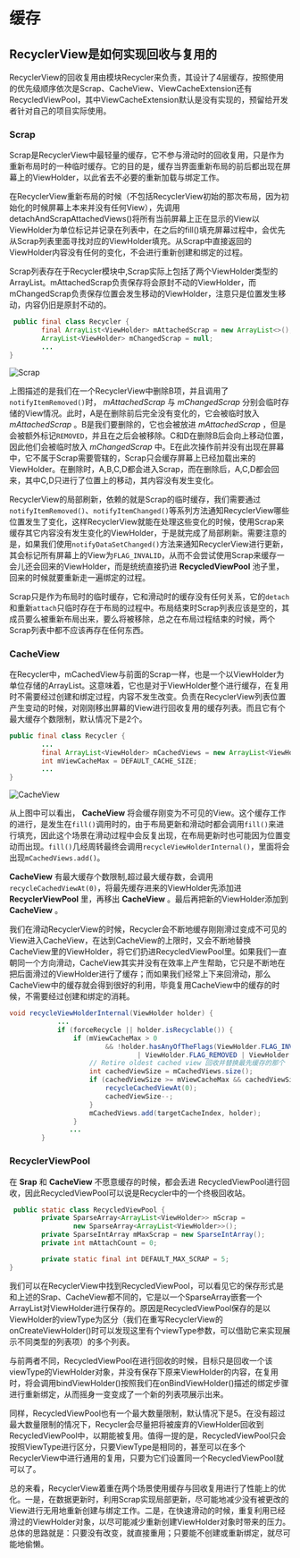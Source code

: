 # 缓存
## RecyclerView是如何实现回收与复用的
RecyclerView的回收复用由模块Recycler来负责，其设计了4层缓存，按照使用的优先级顺序依次是Scrap、CacheView、ViewCacheExtension还有RecycledViewPool，其中ViewCacheExtension默认是没有实现的，预留给开发者针对自己的项目实际使用。
### Scrap
Scrap是RecyclerView中最轻量的缓存，它不参与滑动时的回收复用，只是作为重新布局时的一种临时缓存。它的目的是，缓存当界面重新布局的前后都出现在屏幕上的ViewHolder，以此省去不必要的重新加载与绑定工作。

在RecyclerView重新布局的时候（不包括RecyclerView初始的那次布局，因为初始化的时候屏幕上本来并没有任何View），先调用detachAndScrapAttachedViews()将所有当前屏幕上正在显示的View以ViewHolder为单位标记并记录在列表中，在之后的fill()填充屏幕过程中，会优先从Scrap列表里面寻找对应的ViewHolder填充。从Scrap中直接返回的ViewHolder内容没有任何的变化，不会进行重新创建和绑定的过程。

Scrap列表存在于Recycler模块中,Scrap实际上包括了两个ViewHolder类型的ArrayList。mAttachedScrap负责保存将会原封不动的ViewHolder，而mChangedScrap负责保存位置会发生移动的ViewHolder，注意只是位置发生移动，内容仍旧是原封不动的。

```java
 public final class Recycler {
        final ArrayList<ViewHolder> mAttachedScrap = new ArrayList<>();
        ArrayList<ViewHolder> mChangedScrap = null;
        ...
}
```
![Scrap](https://upload-images.jianshu.io/upload_images/7142965-b0656d603b8d445f.png)

上图描述的是我们在一个RecyclerView中删除B项，并且调用了``notifyItemRemoved()``时， _mAttachedScrap_ 与 _mChangedScrap_ 分别会临时存储的View情况。此时，A是在删除前后完全没有变化的，它会被临时放入 _mAttachedScrap_ 。B是我们要删除的，它也会被放进 _mAttachedScrap_ ，但是会被额外标记`REMOVED`，并且在之后会被移除。C和D在删除B后会向上移动位置，因此他们会被临时放入 _mChangedScrap_ 中。E在此次操作前并没有出现在屏幕中，它不属于Scrap需要管辖的，Scrap只会缓存屏幕上已经加载出来的ViewHolder。在删除时，A,B,C,D都会进入Scrap，而在删除后，A,C,D都会回来，其中C,D只进行了位置上的移动，其内容没有发生变化。

RecyclerView的局部刷新，依赖的就是Scrap的临时缓存，我们需要通过``notifyItemRemoved()``、``notifyItemChanged()``等系列方法通知RecyclerView哪些位置发生了变化，这样RecyclerView就能在处理这些变化的时候，使用Scrap来缓存其它内容没有发生变化的ViewHolder，于是就完成了局部刷新。需要注意的是，如果我们使用``notifyDataSetChanged()``方法来通知RecyclerView进行更新，其会标记所有屏幕上的View为`FLAG_INVALID`，从而不会尝试使用Scrap来缓存一会儿还会回来的ViewHolder，而是统统直接扔进 __RecycledViewPool__ 池子里，回来的时候就要重新走一遍绑定的过程。

Scrap只是作为布局时的临时缓存，它和滑动时的缓存没有任何关系，它的``detach``和重新``attach``只临时存在于布局的过程中。布局结束时Scrap列表应该是空的，其成员要么被重新布局出来，要么将被移除，总之在布局过程结束的时候，两个Scrap列表中都不应该再存在任何东西。

### CacheView

在Recycler中，mCachedView与前面的Scrap一样，也是一个以ViewHolder为单位存储的ArrayList。这意味着，它也是对于ViewHolder整个进行缓存，在复用时不需要经过创建和绑定过程，内容不发生改变。负责在RecyclerView列表位置产生变动的时候，对刚刚移出屏幕的View进行回收复用的缓存列表。而且它有个最大缓存个数限制，默认情况下是2个。

```java
public final class Recycler {
        ...
        final ArrayList<ViewHolder> mCachedViews = new ArrayList<ViewHolder>();
        int mViewCacheMax = DEFAULT_CACHE_SIZE;
        ...
}
```
![CacheView](https://upload-images.jianshu.io/upload_images/7142965-d2b2e4385d10ed8d.png)

从上图中可以看出， __CacheView__ 将会缓存刚变为不可见的View。这个缓存工作的进行，是发生在``fill()``调用时的，由于布局更新和滑动时都会调用``fill()``来进行填充，因此这个场景在滑动过程中会反复出现，在布局更新时也可能因为位置变动而出现。``fill()``几经周转最终会调用``recycleViewHolderInternal()``，里面将会出现``mCachedViews.add()``。

__CacheView__ 有最大缓存个数限制,超过最大缓存数，会调用``recycleCachedViewAt(0)``，将最先缓存进来的ViewHolder先添加进 __RecyclerViewPool__ 里，再移出 __CacheView__ 。最后再把新的ViewHolder添加到 __CacheView__ 。

我们在滑动RecyclerView的时候，Recycler会不断地缓存刚刚滑过变成不可见的View进入CacheView，在达到CacheView的上限时，又会不断地替换CacheView里的ViewHolder，将它们扔进RecycledViewPool里。如果我们一直朝同一个方向滑动，CacheView其实并没有在效率上产生帮助，它只是不断地在把后面滑过的ViewHolder进行了缓存；而如果我们经常上下来回滑动，那么CacheView中的缓存就会得到很好的利用，毕竟复用CacheView中的缓存的时候，不需要经过创建和绑定的消耗。

```java
void recycleViewHolderInternal(ViewHolder holder) {
            ...
            if (forceRecycle || holder.isRecyclable()) {
                if (mViewCacheMax > 0
                        && !holder.hasAnyOfTheFlags(ViewHolder.FLAG_INVALID
                                | ViewHolder.FLAG_REMOVED | ViewHolder.FLAG_UPDATE)) {
                    // Retire oldest cached view 回收并替换最先缓存的那个
                    int cachedViewSize = mCachedViews.size();
                    if (cachedViewSize >= mViewCacheMax && cachedViewSize > 0) {
                        recycleCachedViewAt(0);
                        cachedViewSize--;
                    }
                    mCachedViews.add(targetCacheIndex, holder);
                }
               ...
        }
```

### RecyclerViewPool
在 __Srap__ 和 __CacheView__ 不愿意缓存的时候，都会丢进 RecycledViewPool进行回收，因此RecycledViewPool可以说是Recycler中的一个终极回收站。
```java
 public static class RecycledViewPool {
        private SparseArray<ArrayList<ViewHolder>> mScrap =
                new SparseArray<ArrayList<ViewHolder>>();
        private SparseIntArray mMaxScrap = new SparseIntArray();
        private int mAttachCount = 0;

        private static final int DEFAULT_MAX_SCRAP = 5;
}
```
我们可以在RecyclerView中找到RecycledViewPool，可以看见它的保存形式是和上述的Srap、CacheView都不同的，它是以一个SparseArray嵌套一个ArrayList对ViewHolder进行保存的。原因是RecycledViewPool保存的是以ViewHolder的viewType为区分（我们在重写RecyclerView的onCreateViewHolder()时可以发现这里有个viewType参数，可以借助它来实现展示不同类型的列表项）的多个列表。

与前两者不同，RecycledViewPool在进行回收的时候，目标只是回收一个该viewType的ViewHolder对象，并没有保存下原来ViewHolder的内容，在复用时，将会调用bindViewHolder()按照我们在onBindViewHolder()描述的绑定步骤进行重新绑定，从而摇身一变变成了一个新的列表项展示出来。

同样，RecycledViewPool也有一个最大数量限制，默认情况下是5。在没有超过最大数量限制的情况下，Recycler会尽量把将被废弃的ViewHolder回收到RecycledViewPool中，以期能被复用。值得一提的是，RecycledViewPool只会按照ViewType进行区分，只要ViewType是相同的，甚至可以在多个RecyclerView中进行通用的复用，只要为它们设置同一个RecycledViewPool就可以了。

总的来看，RecyclerView着重在两个场景使用缓存与回收复用进行了性能上的优化。一是，在数据更新时，利用Scrap实现局部更新，尽可能地减少没有被更改的View进行无用地重新创建与绑定工作。二是，在快速滑动的时候，重复利用已经滑过的ViewHolder对象，以尽可能减少重新创建ViewHolder对象时带来的压力。总体的思路就是：只要没有改变，就直接重用；只要能不创建或重新绑定，就尽可能地偷懒。









